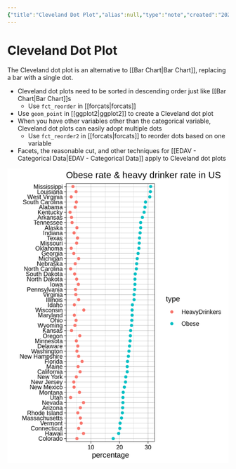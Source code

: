 ```yaml
---
{"title":"Cleveland Dot Plot","alias":null,"type":"note","created":"2022-10-12T21:20:51","modified":"2022-10-12T21:34:35","dg-publish":true,"sup":["Cleveland Dot Plot.md/edav"],"state":"done","related":["[[EDAV - Categorical Data\\|EDAV - Categorical Data]]"],"permalink":"/cleveland-dot-plot/","dgPassFrontmatter":true,"updated":"2022-10-12T21:34:35"}
---
```



# Cleveland Dot Plot

The Cleveland dot plot is an alternative to [[Bar Chart\|Bar Chart]], replacing a bar with a single dot.

- Cleveland dot plots need to be sorted in descending order just like [[Bar Chart\|Bar Chart]]s
    - Use `fct_reorder` in [[forcats\|forcats]]
- Use `geom_point` in [[ggplot2\|ggplot2]] to create a Cleveland dot plot
- When you have other variables other than the categorical variable, Cleveland dot plots can easily adopt multiple dots
    - Use `fct_reorder2` in [[forcats\|forcats]] to reorder dots based on one variable
- Facets, the reasonable cut, and other techniques for [[EDAV - Categorical Data\|EDAV - Categorical Data]] apply to Cleveland dot plots

![|500](https://raw.githubusercontent.com/zcysxy/Figurebed/master/img/20221012213125.png)
